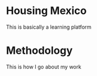 # Housing Mexico

This is basically a learning platform

# Methodology 

This is how I go about my work

